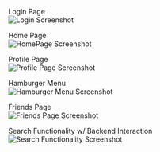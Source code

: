 Login Page</br>
![Login Screenshot](https://github.com/AlvinNgo123/musaic/blob/master/images/LoginScreen.jpg)

Home Page</br>
![HomePage Screenshot](https://github.com/AlvinNgo123/musaic/blob/master/images/Homepage.jpg)

Profile Page</br>
![Profile Page Screenshot](https://github.com/AlvinNgo123/musaic/blob/master/images/Homepage.jpg)

Hamburger Menu</br>
![Hamburger Menu Screenshot](https://github.com/AlvinNgo123/musaic/blob/master/images/Homepage.jpg)

Friends Page</br>
![Friends Page Screenshot](https://github.com/AlvinNgo123/musaic/blob/master/images/Homepage.jpg)

Search Functionality w/ Backend Interaction</br>
![Search Functionality Screenshot](https://github.com/AlvinNgo123/musaic/blob/master/images/Homepage.jpg)


